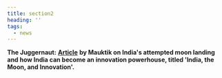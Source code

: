 ```yaml
---
title: section2
heading: ''
tags:
  - news
---
```

**The Juggernaut:** [**Article**](https://thejuggernaut.com/article?id=O0FiGDeyqBSMN7jcZcxm5) **by Mauktik on India's attempted moon landing and how India can become an innovation powerhouse, titled 'India, the Moon, and Innovation'.**
